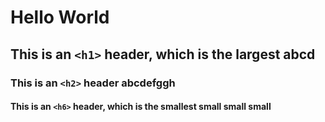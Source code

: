 # Hello World
## This is an `<h1>` header, which is the largest abcd
### This is an `<h2>` header abcdefggh
#### This is an `<h6>` header, which is the smallest small small small
